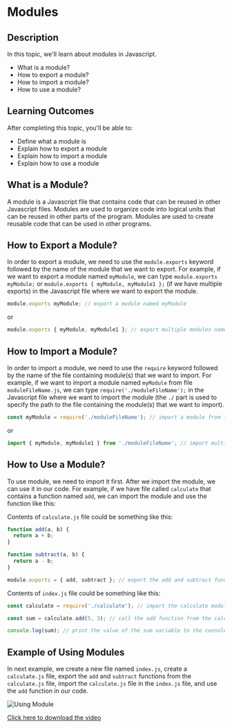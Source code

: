 # Modules

## Description

In this topic, we'll learn about modules in Javascript.

- What is a module?
- How to export a module?
- How to import a module?
- How to use a module?

## Learning Outcomes

After completing this topic, you'll be able to:

- Define what a module is
- Explain how to export a module
- Explain how to import a module
- Explain how to use a module

## What is a Module?

A module is a Javascript file that contains code that can be reused in other Javascript files. Modules are used to organize code into logical units that can be reused in other parts of the program. Modules are used to create reusable code that can be used in other programs.

## How to Export a Module?

In order to export a module, we need to use the `module.exports` keyword followed by the name of the module that we want to export. For example, if we want to export a module named `myModule`, we can type `module.exports myModule;` or `module.exports { myModule, myModule1 };` (if we have multiple exports) in the Javascript file where we want to export the module.

```javascript
module.exports myModule; // export a module named myModule
```
or
```javascript
module.exports { myModule, myModule1 }; // export multiple modules named myModule and myModule1
```

## How to Import a Module?

In order to import a module, we need to use the `require` keyword followed by the name of the file containing module(s) that we want to import. For example, if we want to import a module named `myModule` from file `moduleFileName.js`, we can type `require('./moduleFileName');` in the Javascript file where we want to import the module (the `./` part is used to specify the path to the file containing the module(s) that we want to import). 

```javascript
const myModule = require('./moduleFileName'); // import a module from file named `moduleFileName.js`
```
or
```javascript
import { myModule, myModule1 } from './moduleFileName'; // import multiple modules named myModule and myModule1 from the `moduleFileName.js` file
```

## How to Use a Module?

To use module, we need to import it first. After we import the module, we can use it in our code. For example, if we have file called `calculate` that contains a function named `add`, we can import the module and use the function like this:

Contents of `calculate.js` file could be something like this:

```javascript
function add(a, b) {
  return a + b;
}

function subtract(a, b) {
  return a - b;
}

module.exports = { add, subtract }; // export the add and subtract functions
```

Contents of `index.js` file could be something like this:

```javascript
const calculate = require('./calculate'); // import the calculate module

const sum = calculate.add(5, 3); // call the add function from the calculate module and assign the result to the sum variable

console.log(sum); // print the value of the sum variable to the console
```

## Example of Using Modules

In next example, we create a new file named `index.js`, create a `calculate.js` file, export the `add` and `subtract` functions from the `calculate.js` file, import the `calculate.js` file in the `index.js` file, and use the `add` function in our code.

![Using Module](UsingModule.gif)

[Click here to download the video](UsingModule.mp4)